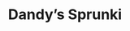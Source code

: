 ---
slug: dandys-sprunki
title: Dandy’s Sprunki
description: "Dandy’s Sprunki is an exciting online game. Play for free directly in your browser!"
icon: /images/popular_mods/Dandys Sprunki.png
url: https://wowtbc.net/sprunkin/dandy-sprunki/index.html
previewImage: /images/popular_mods/Dandys Sprunki.png
type: popular mods

# SEO配置
seo:
  title: "Dandy’s Sprunki - Play Free Online Game | Fun Browser Games"
  description: "Dandy’s Sprunki - Play this fun online game for free in your browser. No download required!"
  ogImage: "/images/popular_mods/Dandys Sprunki.png"
  keywords: "dandys-sprunki, online game, browser game, free game, popular mods game, play online"

videoUrls:
  - https://www.youtube.com/embed/example1
  - https://www.youtube.com/embed/example2

whyPlay:
  title: "Why Play Dandy’s Sprunki?"
  items:
    - "Immersive Gameplay: Dandy’s Sprunki offers an engaging and immersive gaming experience that will keep you entertained for hours"
    - "Challenging Levels: Test your skills with increasingly difficult challenges and obstacles"
    - "Beautiful Graphics: Enjoy stunning visuals and smooth animations that bring the game world to life"
    - "Regular Updates: New content and features are added regularly to keep the game fresh and exciting"
    - "Free to Play: Experience all the fun without spending a penny"
    - "Community Features: Connect with other players, share strategies, and compete for high scores"
    - "Cross-Platform: Play on any device with a web browser, no downloads required"

features:
  title: "Key Features of Dandy’s Sprunki"
  image: "/images/popular_mods/Dandys Sprunki.png"
  items:
    - "Intuitive Controls: Easy to learn controls make Dandy’s Sprunki accessible for players of all skill levels"
    - "Multiple Game Modes: Enjoy various gameplay options that provide different challenges and experiences"
    - "Character Customization: Personalize your gaming experience with unique characters and items"
    - "Achievement System: Complete special tasks to earn rewards and recognition"
    - "Leaderboards: Compete with players worldwide and see who can achieve the highest scores"

characteristics:
  title: "Game Characteristics"
  image: "/images/popular_mods/Dandys Sprunki.png"
  items:
    - "Genre: Popular mods game with elements of strategy and skill"
    - "Difficulty: Suitable for both casual gamers and those seeking a challenge"
    - "Play Time: Quick sessions or extended gameplay, depending on your preference"
    - "Art Style: Vibrant and engaging visuals that enhance the gaming experience"
    - "Sound Design: Immersive audio that complements the gameplay perfectly"

info: "Dandy’s Sprunki is an exciting online game that offers players a unique and engaging gaming experience. With its intuitive controls, stunning visuals, and challenging gameplay, Dandy’s Sprunki provides hours of entertainment for players of all ages and skill levels. Whether you're looking for a quick gaming session during a break or an extended play session, Dandy’s Sprunki delivers an immersive experience that will keep you coming back for more. The game features multiple levels of increasing difficulty, ensuring that players are constantly challenged as they progress. With regular updates adding new content and features, Dandy’s Sprunki remains fresh and exciting, providing endless entertainment options for its growing community of players."

howToPlayIntro: "Welcome to Dandy’s Sprunki! This guide will walk you through the basics and help you master the game. Whether you're a beginner or looking to improve your skills, these tips and instructions will enhance your gaming experience."

howToPlaySteps:
  - title: "Getting Started"
    description: "Begin your Dandy’s Sprunki adventure by familiarizing yourself with the controls. Use your keyboard or mouse to navigate through the game interface. The tutorial will guide you through the basic mechanics and help you understand the objectives."
  - title: "Understanding the Objectives"
    description: "In Dandy’s Sprunki, your main goal is to progress through levels by completing specific objectives. Each level presents unique challenges that require different strategies and approaches."
  - title: "Mastering the Controls"
    description: "Practice using the controls to improve your precision and reaction time. Dandy’s Sprunki requires quick reflexes and strategic thinking to overcome obstacles and defeat opponents."
  - title: "Utilizing Power-ups"
    description: "Collect power-ups throughout the game to enhance your abilities and overcome difficult challenges. Each power-up offers unique advantages that can be crucial for success."
  - title: "Developing Strategies"
    description: "As you progress in Dandy’s Sprunki, develop effective strategies for different scenarios. Analyze patterns, anticipate challenges, and adapt your approach to maximize your performance."

faq:
  title: "Frequently Asked Questions about Dandy’s Sprunki"
  items:
    - question: "Is Dandy’s Sprunki free to play?"
      answer: "Yes, Dandy’s Sprunki is completely free to play directly in your web browser. No downloads or purchases are required to enjoy the full game experience."
    - question: "Can I play Dandy’s Sprunki on mobile devices?"
      answer: "Yes, Dandy’s Sprunki is optimized for both desktop and mobile play. You can enjoy the game on any device with a web browser and internet connection."
    - question: "Are there any in-game purchases?"
      answer: "While Dandy’s Sprunki is free to play, there may be optional in-game purchases available for cosmetic items or additional features that don't affect core gameplay."
    - question: "How often is Dandy’s Sprunki updated?"
      answer: "The developers regularly update Dandy’s Sprunki with new content, features, and improvements based on player feedback and game performance."
    - question: "Can I play Dandy’s Sprunki offline?"
      answer: "Currently, Dandy’s Sprunki requires an internet connection to play as it's a browser-based online game."
    - question: "Is Dandy’s Sprunki suitable for children?"
      answer: "Yes, Dandy’s Sprunki is designed to be family-friendly and suitable for players of all ages."
    - question: "How do I report bugs or issues?"
      answer: "If you encounter any problems while playing Dandy’s Sprunki, you can report them through the game's support page or contact the developers directly through their website."
    - question: "Still Have Questions?"
      answer: "If you have additional questions about Dandy’s Sprunki that aren't covered in this FAQ, please visit our support center or contact our customer service team for assistance."
---